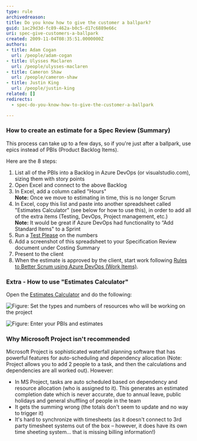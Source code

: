 ```yaml
---
type: rule
archivedreason: 
title: Do you know how to give the customer a ballpark?
guid: 1ac29d3d-fc89-462a-b0c5-d17c6889e66c
uri: spec-give-customers-a-ballpark
created: 2009-11-04T08:35:51.0000000Z
authors:
- title: Adam Cogan
  url: /people/adam-cogan
- title: Ulysses Maclaren
  url: /people/ulysses-maclaren
- title: Cameron Shaw
  url: /people/cameron-shaw
- title: Justin King
  url: /people/justin-king
related: []
redirects: 
  - spec-do-you-know-how-to-give-the-customer-a-ballpark

---
```


### How to create an estimate for a Spec Review (Summary)

This process can take up to a few days, so if you're just after a ballpark, use epics instead of PBIs (Product Backlog Items).

Here are the 8 steps:

<!--endintro-->

1. List all of the PBIs into a Backlog in Azure DevOps (or visualstudio.com), sizing them with story points
2. Open Excel and connect to the above Backlog
3. In Excel, add a column called "Hours"   
  **Note:** Once we move to estimating in time, this is no longer Scrum
4. In Excel, copy this list and paste into another spreadsheet called "Estimates Calculator" (see below for how to use this), in order to add all of the extra items (Testing, DevOps, Project management, etc.)   
  **Note:** It would be great if Azure DevOps had functionality to “Add Standard Items" to a Sprint
5. Run a [Test Please](/conduct-a-test-please-internally-and-then-with-the-client) on the numbers
6. Add a screenshot of this spreadsheet to your Specification Review document under Costing Summary
7. Present to the client
8. When the estimate is approved by the client, start work following [Rules to Better Scrum using Azure DevOps (Work Items)](/rules-to-better-scrum-using-azure-devops).

### Extra - How to use "Estimates Calculator"

Open the [Estimates Calculator](estimates-calculator.xlsx) and do the following:

![Figure: Set the types and numbers of resources who will be working on the project](resource-tab.png)

![Figure: Enter your PBIs and estimates](estimates-tab.png)

### Why Microsoft Project isn't recommended

Microsoft Project is sophisticated waterfall planning software that has powerful features for auto-scheduling and dependency allocation (Note: Project allows you to add 2 people to a task, and then the calculations and dependencies are all worked out). However:

* In MS Project, tasks are auto scheduled based on dependency and resource allocation (who is assigned to it). This generates an estimated completion date which is never accurate, due to annual leave, public holidays and general shuffling of people in the team
* It gets the summing wrong (the totals don't seem to update and no way to trigger it)
* It's hard to synchronize with timesheets (as it doesn't connect to 3rd party timesheet systems out of the box – however, it does have its own time sheeting system... that is missing billing information!)
